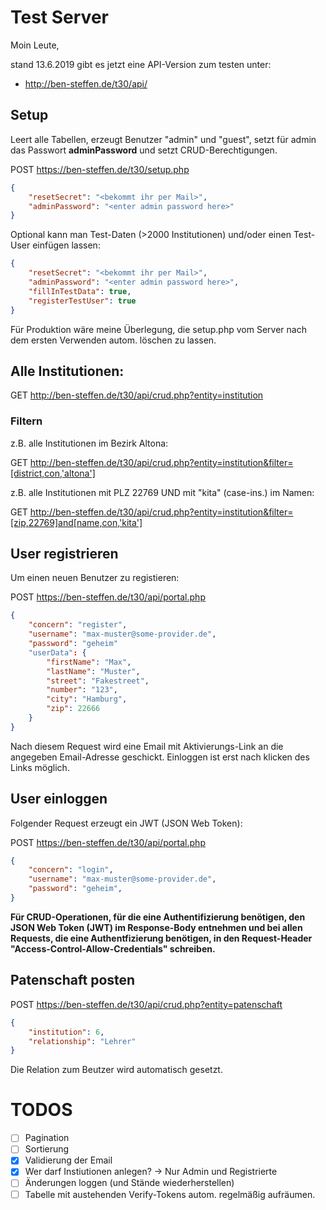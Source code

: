 # Test Server

Moin Leute,

stand 13.6.2019 gibt es jetzt eine API-Version zum testen unter:

 * http://ben-steffen.de/t30/api/
 
## Setup

Leert alle Tabellen, erzeugt Benutzer "admin" und "guest", setzt für admin das Passwort **adminPassword** und setzt CRUD-Berechtigungen.

POST https://ben-steffen.de/t30/setup.php

``` json
{
	"resetSecret": "<bekommt ihr per Mail>",
	"adminPassword": "<enter admin password here>"
}
```

Optional kann man Test-Daten (>2000 Institutionen) und/oder einen Test-User einfügen lassen:
``` json
{
	"resetSecret": "<bekommt ihr per Mail>",
	"adminPassword": "<enter admin password here>",
	"fillInTestData": true,
	"registerTestUser": true
}
```

Für Produktion wäre meine Überlegung, die setup.php vom Server nach dem ersten Verwenden autom. löschen zu lassen.

## Alle Institutionen:

GET http://ben-steffen.de/t30/api/crud.php?entity=institution

### Filtern

z.B. alle Institutionen im Bezirk Altona:

GET http://ben-steffen.de/t30/api/crud.php?entity=institution&filter=[district,con,'altona']

z.B. alle Institutionen mit PLZ 22769 UND mit "kita" (case-ins.) im Namen:

GET http://ben-steffen.de/t30/api/crud.php?entity=institution&filter=[zip,22769]and[name,con,'kita']

## User registrieren

Um einen neuen Benutzer zu registieren:

POST https://ben-steffen.de/t30/api/portal.php

``` json
{
	"concern": "register",
	"username": "max-muster@some-provider.de",
	"password": "geheim"
	"userData": {
		"firstName": "Max",
		"lastName": "Muster",
		"street": "Fakestreet",
		"number": "123",
		"city": "Hamburg",
		"zip": 22666
	}
}
```

Nach diesem Request wird eine Email mit Aktivierungs-Link an die angegeben Email-Adresse geschickt. Einloggen ist erst nach klicken des Links möglich.

## User einloggen

Folgender Request erzeugt ein JWT (JSON Web Token):

POST https://ben-steffen.de/t30/api/portal.php

``` json
{
	"concern": "login",
	"username": "max-muster@some-provider.de",
	"password": "geheim",
}
```

**Für CRUD-Operationen, für die eine Authentifizierung benötigen, den JSON Web Token (JWT) im Response-Body entnehmen und bei allen Requests, die eine Authentfizierung benötigen, in den Request-Header "Access-Control-Allow-Credentials" schreiben.**

## Patenschaft posten

POST https://ben-steffen.de/t30/api/crud.php?entity=patenschaft

``` json
{
	"institution": 6,
	"relationship": "Lehrer"
}
```

Die Relation zum Beutzer wird automatisch gesetzt.

# TODOS

 - [ ] Pagination
 - [ ] Sortierung
 - [x] Validierung der Email 
 - [x] Wer darf Instiutionen anlegen? -> Nur Admin und Registrierte
 - [ ] Änderungen loggen (und Stände wiederherstellen)
 - [ ] Tabelle mit austehenden Verify-Tokens autom. regelmäßig aufräumen.
